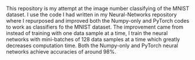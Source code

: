 This repository is my attempt at the image number classifying of the MNIST dataset. I use the code I had written in my Neural-Networks repository where I repurposed and improved both 
the Numpy-only and PyTorch codes to work as classifiers fo the MNIST dataset. The improvement came from instead of training with one data sample at a time, I train the neural networks
with mini-batches of 128 data samples at a time which greatly decreases computation time. Both the Numpy-only and PyTorch neural networks achieve accuracies of around 98%.
